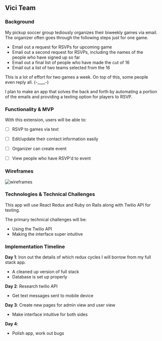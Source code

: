 ## Vici Team

### Background

My pickup soccer group tediously organizes their biweekly games via email. The organizer often goes through the following steps just for one game.

- Email out a request for RSVPs for upcoming game
- Email out a second request for RSVPs, including the names of the people who have signed up so far
- Email out a final list of people who have made the cut of 16
- Email out a list of two teams selected from the 16

This is a lot of effort for two games a week. On top of this, some people even reply all.  (-____-)

I plan to make an app that solves the back and forth by automating a portion of the emails and providing a texting option for players to RSVP.

### Functionality & MVP

With this extension, users will be able to:

- [ ] RSVP to games via text
- [ ] Edit/update their contact information easily
- [ ] Organizer can create event
- [ ] View people who have RSVP'd to event


### Wireframes

![wireframes](http://res.cloudinary.com/ashcon/image/upload/v1474277212/Github/Group_Page_Home.png)

### Technologies & Technical Challenges

This app will use React Redux and Ruby on Rails along with Twilio API for texting.

The primary technical challenges will be:

- Using the Twilio API
- Making the interface super intuitive

### Implementation Timeline

**Day 1**: Iron out the details of which redux cycles I will borrow from my full stack app.

- A cleaned up version of full stack
- Database is set up properly

**Day 2**: Research twilio API

- Get text messages sent to mobile device

**Day 3**: Create new pages for admin view and user view

- Make interface intuitive for both sides

**Day 4**:

- Polish app, work out bugs

